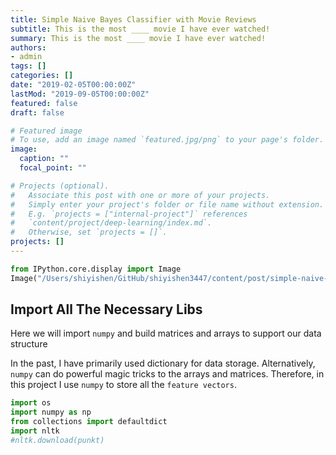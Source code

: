 ```yaml
---
title: Simple Naive Bayes Classifier with Movie Reviews
subtitle: This is the most ____ movie I have ever watched!
summary: This is the most ____ movie I have ever watched!
authors:
- admin
tags: []
categories: []
date: "2019-02-05T00:00:00Z"
lastMod: "2019-09-05T00:00:00Z"
featured: false
draft: false

# Featured image
# To use, add an image named `featured.jpg/png` to your page's folder. 
image:
  caption: ""
  focal_point: ""

# Projects (optional).
#   Associate this post with one or more of your projects.
#   Simply enter your project's folder or file name without extension.
#   E.g. `projects = ["internal-project"]` references 
#   `content/project/deep-learning/index.md`.
#   Otherwise, set `projects = []`.
projects: []
---
```



```python
from IPython.core.display import Image
Image("/Users/shiyishen/GitHub/shiyishen3447/content/post/simple-naive-base/1_0a2wA8H1nbyEXILf0WBcHA.png")
```

## Import All The Necessary Libs 
Here we will import `numpy` and build matrices and arrays to support our data structure 

In the past, I have primarily used dictionary for data storage. Alternatively, `numpy` can do powerful magic tricks to 
the arrays and matrices. Therefore, in this project I use `numpy` to store all the `feature vectors`.


```python
import os 
import numpy as np
from collections import defaultdict
import nltk 
#nltk.download(punkt)
```
